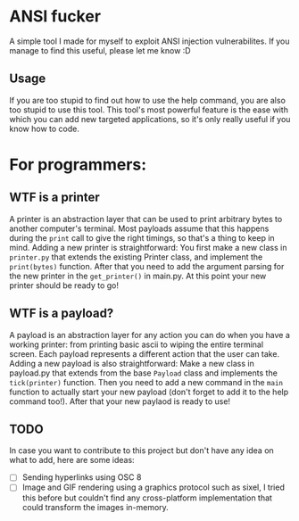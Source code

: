 # ANSI fucker
A simple tool I made for myself to exploit ANSI injection vulnerabilites.
If you manage to find this useful, please let me know :D

## Usage
If you are too stupid to find out how to use the help command, you are also too stupid to use this tool.
This tool's most powerful feature is the ease with which you can add new targeted applications, so it's only really useful if you know how to code.

# For programmers:
## WTF is a printer
A printer is an abstraction layer that can be used to print arbitrary bytes to another computer's terminal. Most payloads assume that this happens during the `print` call to give the right timings, so that's a thing to keep in mind.
Adding a new printer is straightforward: You first make a new class in `printer.py` that extends the existing Printer class, and implement the `print(bytes)` function. After that you need to add the argument parsing for the new printer in the `get_printer()` in main.py. At this point your new printer should be ready to go!

## WTF is a payload?
A payload is an abstraction layer for any action you can do when you have a working printer: from printing basic ascii to wiping the entire terminal screen. Each payload represents a different action that the user can take.
Adding a new payload is also straightforward: Make a new class in payload.py that extends from the base `Payload` class and implements the `tick(printer)` function. Then you need to add a new command in the `main` function to actually start your new payload (don't forget to add it to the help command too!). After that your new paylaod is ready to use!

## TODO
In case you want to contribute to this project but don't have any idea on what to add, here are some ideas:
- [ ] Sending hyperlinks using OSC 8
- [ ] Image and GIF rendering using a graphics protocol such as sixel, I tried this before but couldn't find any cross-platform implementation that could transform the images in-memory.